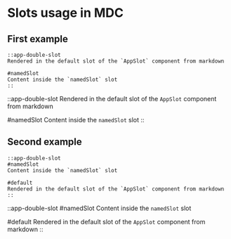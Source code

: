 # Slots usage in MDC

## First example

```mdc
::app-double-slot
Rendered in the default slot of the `AppSlot` component from markdown

#namedSlot
Content inside the `namedSlot` slot
::
```

::app-double-slot
Rendered in the default slot of the `AppSlot` component from markdown

#namedSlot
Content inside the `namedSlot` slot
::

## Second example

```mdc
::app-double-slot
#namedSlot
Content inside the `namedSlot` slot

#default
Rendered in the default slot of the `AppSlot` component from markdown
::
```

::app-double-slot
#namedSlot
Content inside the `namedSlot` slot

#default
Rendered in the default slot of the `AppSlot` component from markdown
::

